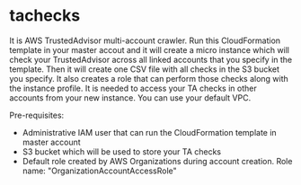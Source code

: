 # tachecks

It is AWS TrustedAdvisor multi-account crawler. Run this CloudFormation template in your master accout and it will create a micro instance which will check your TrustedAdvisor across all linked accounts that you specify in the template. Then it will create one CSV file with all checks in the S3 bucket you specify. It also creates a role that can perform those checks along with the instance profile. It is needed to access your TA checks in other accounts from your new instance. You can use your default VPC.


Pre-requisites:
- Administrative IAM user that can run the CloudFormation template in master account
- S3 bucket which will be used to store your TA checks
- Default role created by AWS Organizations during account creation. Role name: "OrganizationAccountAccessRole"
